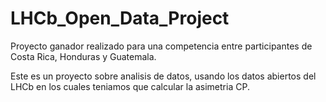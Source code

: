 # LHCb_Open_Data_Project

Proyecto ganador realizado para una competencia entre participantes de Costa Rica, Honduras y Guatemala.

Este es un proyecto sobre analisis de datos, usando los datos abiertos del LHCb en los cuales teniamos que calcular la asimetria CP.

